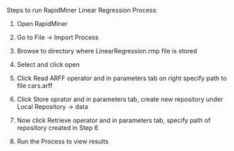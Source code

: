Steps to run RapidMiner Linear Regression Process:

1. Open RapidMiner 

2. Go to File -> Import Process

3. Browse to directory where LinearRegression.rmp file is stored

4. Select and click open

5. Click Read ARFF operator and in parameters tab on right specify path
   to file cars.arff

6. Click Store oprator and in parameters tab, create new repository under
   Local Repository -> data

7. Now click Retrieve operator and in parameters tab, specify path of repository
   created in Step 6

8. Run the Process to view results
